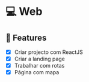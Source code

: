 # 💻 Web

## 🚀 Features

- [x] Criar projecto com ReactJS
- [x] Criar a landing page
- [x] Trabalhar com rotas
- [x] Página com mapa